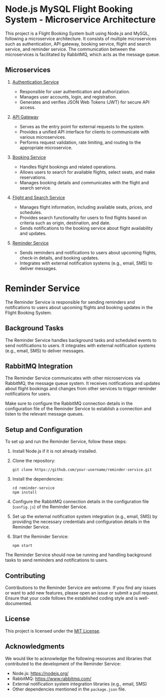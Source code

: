 # Node.js MySQL Flight Booking System - Microservice Architecture

This project is a Flight Booking System built using Node.js and MySQL, following a microservice architecture. It consists of multiple microservices such as authentication, API gateway, booking service, flight and search service, and reminder service. The communication between the microservices is facilitated by RabbitMQ, which acts as the message queue.

## Microservices

1. [Authentication Service](https://github.com/Pratik-Sarkate/Authentication-Service1)

   - Responsible for user authentication and authorization.
   - Manages user accounts, login, and registration.
   - Generates and verifies JSON Web Tokens (JWT) for secure API access.

2. [API Gateway](https://github.com/Pratik-Sarkate/API-Gateway1)

   - Serves as the entry point for external requests to the system.
   - Provides a unified API interface for clients to communicate with various microservices.
   - Performs request validation, rate limiting, and routing to the appropriate microservice.

3. [Booking Service](https://github.com/Pratik-Sarkate/Booking-Service1)

   - Handles flight bookings and related operations.
   - Allows users to search for available flights, select seats, and make reservations.
   - Manages booking details and communicates with the flight and search service.

4. [Flight and Search Service](https://github.com/Pratik-Sarkate/Flight-Search-Service1)

   - Manages flight information, including available seats, prices, and schedules.
   - Provides search functionality for users to find flights based on criteria such as origin, destination, and date.
   - Sends notifications to the booking service about flight availability and updates.

5. [Reminder Service](https://github.com/Pratik-Sarkate/Reminder-Service1)

   - Sends reminders and notifications to users about upcoming flights, check-in details, and booking updates.
   - Integrates with external notification systems (e.g., email, SMS) to deliver messages.

# Reminder Service

The Reminder Service is responsible for sending reminders and notifications to users about upcoming flights and booking updates in the Flight Booking System.

## Background Tasks

The Reminder Service handles background tasks and scheduled events to send notifications to users. It integrates with external notification systems (e.g., email, SMS) to deliver messages.

## RabbitMQ Integration

The Reminder Service communicates with other microservices via RabbitMQ, the message queue system. It receives notifications and updates about flight bookings and changes from other services to trigger reminder notifications for users.

Make sure to configure the RabbitMQ connection details in the configuration file of the Reminder Service to establish a connection and listen to the relevant message queues.

## Setup and Configuration

To set up and run the Reminder Service, follow these steps:

1. Install Node.js if it is not already installed.

2. Clone the repository:

   ```
   git clone https://github.com/your-username/reminder-service.git
   ```

3. Install the dependencies:

   ```
   cd reminder-service
   npm install
   ```

4. Configure the RabbitMQ connection details in the configuration file (`config.js`) of the Reminder Service.

5. Set up the external notification system integration (e.g., email, SMS) by providing the necessary credentials and configuration details in the Reminder Service.

6. Start the Reminder Service:

   ```
   npm start
   ```

The Reminder Service should now be running and handling background tasks to send reminders and notifications to users.

## Contributing

Contributions to the Reminder Service are welcome. If you find any issues or want to add new features, please open an issue or submit a pull request. Ensure that your code follows the established coding style and is well-documented.

## License

This project is licensed under the [MIT License](LICENSE).

## Acknowledgments

We would like to acknowledge the following resources and libraries that contributed to the development of the Reminder Service:

- Node.js: https://nodejs.org/
- RabbitMQ: https://www.rabbitmq.com/
- External notification system integration libraries (e.g., email, SMS)
- Other dependencies mentioned in the `package.json` file.
